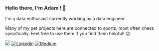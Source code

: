 ### Hello there, I'm Adam ! :wave:

I'm a data enthusiast currently working as a data engineer.

Many of my pet projects here are connected to sports, most often chess specifically. Feel free to use them if you find them helpful! :blush:

![](https://komarev.com/ghpvc/?username=szukiadam&style=for-the-badge) [![Linkedin](https://img.shields.io/badge/LinkedIn-0077B5?style=for-the-badge&logo=linkedin&logoColor=white)](https://www.linkedin.com/in/adamszukics/) [![Medium](https://img.shields.io/badge/Medium-12100E?style=for-the-badge&logo=medium&logoColor=white)](https://medium.com/@adamszukics)


